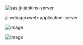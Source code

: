 ![sas](https://github.com/vjdbj/CICD/assets/83549768/763e9cc5-a735-40c9-b86b-41fbe77150e9)
jj=jenkins-server 

jj-webapp=web-application-server

![image](https://github.com/vjdbj/CICD/assets/83549768/fa1087b5-88cd-48d1-85c0-fba920b18dd4)

![image](https://github.com/vjdbj/CICD/assets/83549768/e99f7f92-1f1b-402f-8c11-95e57aba671f)

